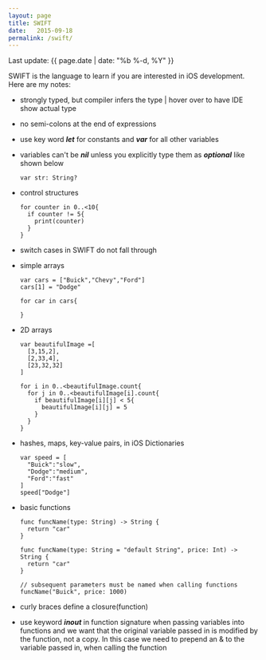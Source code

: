 ```yaml
---
layout: page
title: SWIFT
date:   2015-09-18
permalink: /swift/
---
```

<p>Last update: {{ page.date | date: "%b %-d, %Y" }}</p>
SWIFT is the language to learn if you are interested in iOS development. Here are my notes:
<br/>

- strongly typed, but compiler infers the type | hover over to have IDE show actual type
- no semi-colons at the end of expressions
- use key word ***let*** for constants and ***var*** for all other variables
- variables can't be ***nil*** unless you explicitly type them as ***optional*** like shown below

      var str: String?

- control structures


      for counter in 0..<10{
        if counter != 5{
          print(counter)
        }
      }

- switch cases in SWIFT do not fall through

- simple arrays

      var cars = ["Buick","Chevy","Ford"]
      cars[1] = "Dodge"

      for car in cars{

      }

- 2D arrays

      var beautifulImage =[
        [3,15,2],
        [2,33,4],
        [23,32,32]
      ]

      for i in 0..<beautifulImage.count{
        for j in 0..<beautifulImage[i].count{
          if beautifulImage[i][j] < 5{
            beautifulImage[i][j] = 5
          }
        }
      }



- hashes, maps, key-value pairs, in iOS Dictionaries

      var speed = [
        "Buick":"slow",
        "Dodge":"medium",
        "Ford":"fast"
      ]
      speed["Dodge"]

- basic functions

      func funcName(type: String) -> String {
        return "car"
      }

      func funcName(type: String = "default String", price: Int) -> String {
        return "car"
      }

      // subsequent parameters must be named when calling functions
      funcName("Buick", price: 1000)



- curly braces define a closure(function)
- use keyword ***inout*** in function signature when passing variables into functions and we want that the original variable passed in is modified by the function, not a copy. In this case we need to prepend an & to the variable passed in, when calling the function
